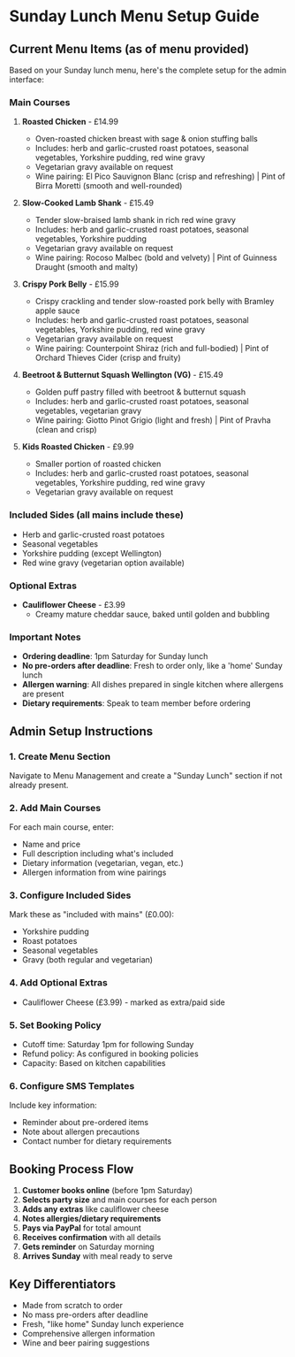# Sunday Lunch Menu Setup Guide

## Current Menu Items (as of menu provided)

Based on your Sunday lunch menu, here's the complete setup for the admin interface:

### Main Courses

1. **Roasted Chicken** - £14.99
   - Oven-roasted chicken breast with sage & onion stuffing balls
   - Includes: herb and garlic-crusted roast potatoes, seasonal vegetables, Yorkshire pudding, red wine gravy
   - Vegetarian gravy available on request
   - Wine pairing: El Pico Sauvignon Blanc (crisp and refreshing) | Pint of Birra Moretti (smooth and well-rounded)

2. **Slow-Cooked Lamb Shank** - £15.49
   - Tender slow-braised lamb shank in rich red wine gravy
   - Includes: herb and garlic-crusted roast potatoes, seasonal vegetables, Yorkshire pudding
   - Vegetarian gravy available on request
   - Wine pairing: Rocoso Malbec (bold and velvety) | Pint of Guinness Draught (smooth and malty)

3. **Crispy Pork Belly** - £15.99
   - Crispy crackling and tender slow-roasted pork belly with Bramley apple sauce
   - Includes: herb and garlic-crusted roast potatoes, seasonal vegetables, Yorkshire pudding, red wine gravy
   - Vegetarian gravy available on request
   - Wine pairing: Counterpoint Shiraz (rich and full-bodied) | Pint of Orchard Thieves Cider (crisp and fruity)

4. **Beetroot & Butternut Squash Wellington (VG)** - £15.49
   - Golden puff pastry filled with beetroot & butternut squash
   - Includes: herb and garlic-crusted roast potatoes, seasonal vegetables, vegetarian gravy
   - Wine pairing: Giotto Pinot Grigio (light and fresh) | Pint of Pravha (clean and crisp)

5. **Kids Roasted Chicken** - £9.99
   - Smaller portion of roasted chicken
   - Includes: herb and garlic-crusted roast potatoes, seasonal vegetables, Yorkshire pudding, red wine gravy
   - Vegetarian gravy available on request

### Included Sides (all mains include these)
- Herb and garlic-crusted roast potatoes
- Seasonal vegetables
- Yorkshire pudding (except Wellington)
- Red wine gravy (vegetarian option available)

### Optional Extras
- **Cauliflower Cheese** - £3.99
  - Creamy mature cheddar sauce, baked until golden and bubbling

### Important Notes
- **Ordering deadline**: 1pm Saturday for Sunday lunch
- **No pre-orders after deadline**: Fresh to order only, like a 'home' Sunday lunch
- **Allergen warning**: All dishes prepared in single kitchen where allergens are present
- **Dietary requirements**: Speak to team member before ordering

## Admin Setup Instructions

### 1. Create Menu Section
Navigate to Menu Management and create a "Sunday Lunch" section if not already present.

### 2. Add Main Courses
For each main course, enter:
- Name and price
- Full description including what's included
- Dietary information (vegetarian, vegan, etc.)
- Allergen information from wine pairings

### 3. Configure Included Sides
Mark these as "included with mains" (£0.00):
- Yorkshire pudding
- Roast potatoes  
- Seasonal vegetables
- Gravy (both regular and vegetarian)

### 4. Add Optional Extras
- Cauliflower Cheese (£3.99) - marked as extra/paid side

### 5. Set Booking Policy
- Cutoff time: Saturday 1pm for following Sunday
- Refund policy: As configured in booking policies
- Capacity: Based on kitchen capabilities

### 6. Configure SMS Templates
Include key information:
- Reminder about pre-ordered items
- Note about allergen precautions
- Contact number for dietary requirements

## Booking Process Flow

1. **Customer books online** (before 1pm Saturday)
2. **Selects party size** and main courses for each person
3. **Adds any extras** like cauliflower cheese
4. **Notes allergies/dietary requirements**
5. **Pays via PayPal** for total amount
6. **Receives confirmation** with all details
7. **Gets reminder** on Saturday morning
8. **Arrives Sunday** with meal ready to serve

## Key Differentiators
- Made from scratch to order
- No mass pre-orders after deadline
- Fresh, "like home" Sunday lunch experience
- Comprehensive allergen information
- Wine and beer pairing suggestions
